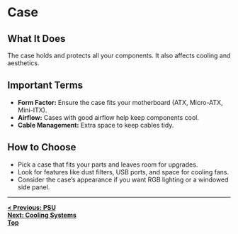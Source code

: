 # Case

## What It Does  
The case holds and protects all your components. It also affects cooling and aesthetics.

## Important Terms  
- **Form Factor:** Ensure the case fits your motherboard (ATX, Micro-ATX, Mini-ITX).  
- **Airflow:** Cases with good airflow help keep components cool.  
- **Cable Management:** Extra space to keep cables tidy.

## How to Choose  
- Pick a case that fits your parts and leaves room for upgrades.  
- Look for features like dust filters, USB ports, and space for cooling fans.  
- Consider the case’s appearance if you want RGB lighting or a windowed side panel.

---

**[< Previous: PSU](PSU.md)**  
**[Next: Cooling Systems](Cooling.md)**  
**[Top](README.md)**
